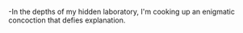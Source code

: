 -In the depths of my hidden laboratory, I'm cooking up an enigmatic concoction that defies explanation.
<!---
Spartavox/Spartavox is a ✨ special ✨ repository because its `README.md` (this file) appears on your GitHub profile.
You can click the Preview link to take a look at your changes.
--->
